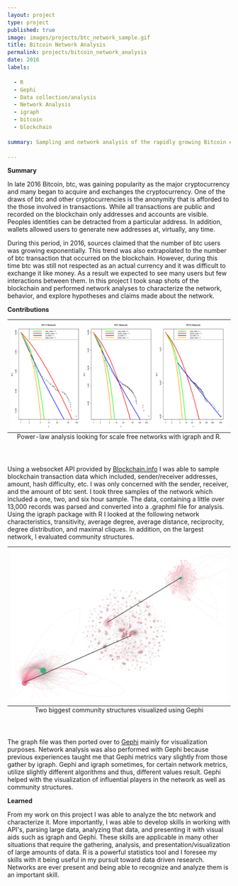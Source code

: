 ```yaml
---
layout: project
type: project
published: true
image: images/projects/btc_network_sample.gif
title: Bitcoin Network Analysis
permalink: projects/bitcoin_network_analysis
date: 2016
labels:
 
  - R
  - Gephi 
  - Data collection/analysis
  - Network Analysis
  - igraph
  - bitcoin
  - blockchain
  
summary: Sampling and network analysis of the rapidly growing Bitcoin exchange and blockchain network. Cover GIF shows growth of the network over 6 hours

---
```


__Summary__

In late 2016 Bitcoin, btc, was gaining popularity as the major cryptocurrency and many began to acquire and exchanges the cryptocurrency.  One of the draws of btc and other cryptocurrencies is the anonymity that is afforded to the those involved in transactions.  While all transactions are public and recorded on the blockchain only addresses and accounts are visible.  Peoples identities can be detracted from a particular address.  In addition, wallets allowed users to generate new addresses at, virtually, any time.  

During this period, in 2016, sources claimed that the number of btc users was growing exponentially.  This trend was also extrapolated to the number of btc transaction that occurred on the blockchain.  However, during this time btc was still not respected as an actual currency and it was difficult to exchange it like money.  As a result we expected to see many users but few interactions between them.  In this project I took snap shots of the blockchain and performed network analyses to characterize the network, behavior, and explore hypotheses and claims made about the network. 

**Contributions**

<table class="ui fluid large floated left image">
<caption align="bottom">Power-law analysis looking for scale free networks with igraph and R.
</caption>
<tr><td><img src="../images/projects/powerlaw_btc.png" /></td></tr>
</table>

<br/>

Using a websocket API provided by [Blockchain.info](https://www.blockchain.com/api) I was able to sample blockchain transaction data which included, sender/receiver addresses, amount, hash difficulty, etc.  I was only concerned with the sender, receiver, and the amount of btc sent.  I took three samples of the network which included a one, two, and six hour sample.  The data, containing a little over 13,000 records was parsed and converted into a .graphml file for analysis.  Using the igraph package with R I looked at the following network characteristics, transitivity, average degree, average distance, reciprocity, degree distribution, and maximal cliques.  In addition, on the largest network, I evaluated community structures.

<!--figure>
<div class="ui images">
  <img class="ui image medium right floated round image" src="../images/btc_comms.gif">
  <caption alight="bottom">caption</caption>
  <figcaption>This is the figure caption</figcaption>
</div>
</figure-->

<table class="ui fluid large floated right image">
<caption align="bottom">Two biggest community structures visualized using Gephi
</caption>
<tr><td><img src="../images/projects/linkcomzoom.png" /></td></tr>
</table>
<br/>

The graph file was then ported over to [Gephi](https://gephi.org/) mainly for visualization purposes.  Network analysis was also performed with Gephi because previous experiences taught me that Gephi metrics vary slightly from those gather by igraph.  Gephi and igraph sometimes, for certain network metrics, utilize slightly different algorithms and thus, different values result.  Gephi helped with the visualization of influential players in the network as well as community structures.

__Learned__

From my work on this project I was able to analyze the btc network and characterize it.  More importantly, I was able to develop skills in working with API's, parsing large data, analyzing that data, and presenting it with visual aids such as igraph and Gephi.  These skills are applicable in many other situations that require the gathering, analysis, and presentation/visualization of large amounts of data.  R is a powerful statistics tool and I foresee my skills with it being useful in my pursuit toward data driven research.  Networks are ever present and being able to recognize and analyze them is an important skill.  

<br/>
